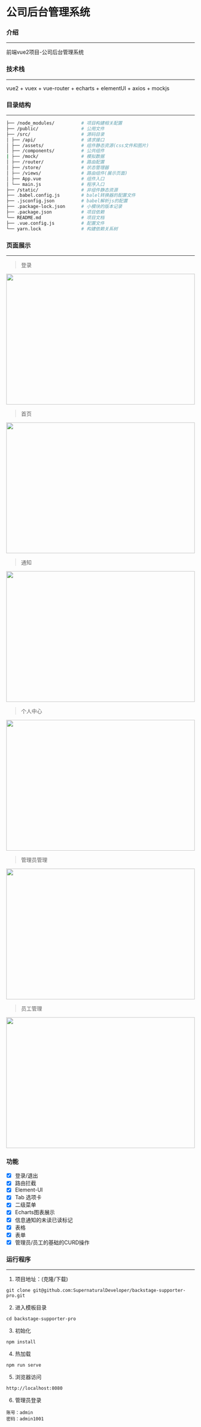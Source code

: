 # 公司后台管理系统

### 介绍
------------------------
前端vue2项目-公司后台管理系统

### 技术栈
------------------------
vue2 + vuex + vue-router + echarts + elementUI + axios + mockjs

### 目录结构
------------------------
```bash
├── /node_modules/          # 项目构建相关配置
├── /public/                # 公用文件
├── /src/                   # 源码目录
│ ├── /api/                 # 请求接口
│ ├── /assets/              # 组件静态资源(css文件和图片)
│ ├── /components/          # 公共组件
| ├── /mock/                # 模拟数据
│ ├── /router/              # 路由配置
│ ├── /store/               # 状态管理器
│ ├── /views/               # 路由组件(展示页面)
│ ├── App.vue               # 组件入口
│ └── main.js               # 程序入口
├── /static/                # 非组件静态资源
├── .babel.config.js        # balel转换器的配置文件
├── .jsconfig.json          # babel解析js的配置
├── .package-lock.json      # 小模块的版本记录
├── .package.json           # 项目依赖
└── README.md               # 项目文档
├── .vue.config.js          # 配置文件
└── yarn.lock               # 构建依赖关系树
```

### 页面展示
------------------------
>登录
<img src="./static/login.png" width="100%" height="350px"/>

>首页
<img src="./static/home.png" width="100%" height="350px"/>

>通知
<img src="./static/notice.png" width="100%" height="350px"/>

>个人中心
<img src="./static/personal.png" width="100%" height="350px"/>

>管理员管理
<img src="./static/admin.png" width="100%" height="350px"/>

>员工管理
<img src="./static/employees.png" width="100%" height="350px"/>

### 功能
-   [x] 登录/退出
-   [x] 路由拦截
-   [x] Element-UI
-   [x] Tab 选项卡
-   [x] 二级菜单
-   [x] Echarts图表展示
-   [x] 信息通知的未读已读标记
-   [x] 表格
-   [x] 表单
-   [x] 管理员/员工的基础的CURD操作

### 运行程序
------------------------
1.  项目地址：(克隆/下载)
```
git clone git@github.com:SupernaturalDeveloper/backstage-supporter-pro.git
```
2.  进入模板目录
```
cd backstage-supporter-pro
```
3.  初始化
```
npm install
```
4.  热加载
```
npm run serve
```
5.  浏览器访问
```
http://localhost:8080
```
6.  管理员登录
```
账号：admin
密码：admin1001
```

